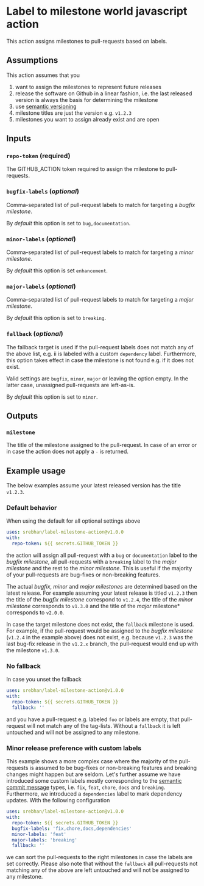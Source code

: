 # Label to milestone world javascript action

This action assigns milestones to pull-requests based on labels.

## Assumptions

This action assumes that you
1. want to assign the milestones to represent future releases
2. release the software on Github in a linear fashion, i.e. the
   last released version is always the basis for determining the milestone
3. use [semantic versioning](https://semver.org/)
4. milestone titles are just the version e.g. `v1.2.3`
5. milestones you want to assign already exist and are open

## Inputs

### `repo-token` (**required**)

The GITHUB_ACTION token required to assign the milestone to pull-requests.

### `bugfix-labels` (*optional*)

Comma-separated list of pull-request labels to match for targeting a
*bugfix milestone*.

By *default* this option is set to `bug,documentation`.

### `minor-labels` (*optional*)

Comma-separated list of pull-request labels to match for targeting a
*minor milestone*.

By *default* this option is set `enhancement`.

### `major-labels` (*optional*)

Comma-separated list of pull-request labels to match for targeting a
*major milestone*.

By *default* this option is set to `breaking`.

### `fallback` (*optional*)

The fallback target is used if the pull-request labels does not match any of
the above list, e.g. ii is labeled with a custom `dependency` label.
Furthermore, this option takes effect in case the milestone is not found e.g.
if it does not exist.

Valid settings are `bugfix`, `minor`, `major` or leaving the option empty. In
the latter case, unassigned pull-requests are left-as-is.

By *default* this option is set to `minor`.

## Outputs

### `milestone`

The title of the milestone assigned to the pull-request. In case of an error
or in case the action does not apply a `-` is returned.

## Example usage

The below examples assume your latest released version has the title `v1.2.3`.

### Default behavior

When using the default for all optional settings above

```yaml
uses: srebhan/label-milestone-action@v1.0.0
with:
  repo-token: ${{ secrets.GITHUB_TOKEN }}
```

the action will assign all pull-request with a `bug` or `documentation` label to
the *bugfix milestone*, all pull-requests with a `breaking` label to the
*major milestone* and the rest to the *minor milestone*. This is useful if the
majority of your pull-requests are bug-fixes or non-breaking features.

The actual *bugfix*, *minor* and *major milestones* are determined based on the
latest release. For example assuming your latest release is titled `v1.2.3` then
the title of the *bugfix milestone* correspond to `v1.2.4`, the title of the
*minor milestone* corresponds to `v1.3.0` and the title of the
*major* milestone* corresponds to `v2.0.0`.

In case the target milestone does not exist, the `fallback` milestone is used.
For example, if the pull-request would be assigned to the *bugfix milestone*
(`v1.2.4` in the example above) does not exist, e.g. because `v1.2.3` was the
last bug-fix release in the `v1.2.x` branch, the pull-request would end up with
the milestone `v1.3.0`.

### No fallback

In case you unset the fallback

```yaml
uses: srebhan/label-milestone-action@v1.0.0
with:
  repo-token: ${{ secrets.GITHUB_TOKEN }}
  fallback: ''
```

and you have a pull-request e.g. labeled `foo` or labels are empty, that
pull-request will not match any of the tag-lists. Without a `fallback` it is
left untouched and will not be assigned to any milestone.

### Minor release preference with custom labels

This example shows a more complex case where the majority of the pull-requests
is assumed to be bug-fixes or non-breaking features and breaking changes might
happen but are seldom. Let's further assume we have introduced some custom
labels mostly corresponding to the
[semantic commit message](https://www.conventionalcommits.org/en/v1.0.0/)
types, i.e. `fix`, `feat`, `chore`, `docs` and `breaking`. Furthermore, we
introduced a `dependencies` label to mark dependency updates. With the
following configuration

```yaml
uses: srebhan/label-milestone-action@v1.0.0
with:
  repo-token: ${{ secrets.GITHUB_TOKEN }}
  bugfix-labels: 'fix,chore,docs,dependencies'
  minor-labels: 'feat'
  major-labels: 'breaking'
  fallback: ''
```

we can sort the pull-requests to the right milestones in case the labels are
set correctly. Please also note that without the `fallback` all pull-requests
not matching any of the above are left untouched and will not be assigned to
any milestone.
